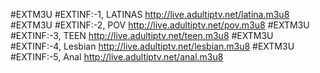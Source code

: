 #EXTM3U
#EXTINF:-1, LATINAS
http://live.adultiptv.net/latina.m3u8
#EXTM3U
#EXTINF:-2, POV
http://live.adultiptv.net/pov.m3u8
#EXTM3U
#EXTINF:-3, TEEN
http://live.adultiptv.net/teen.m3u8
#EXTM3U
#EXTINF:-4, Lesbian
http://live.adultiptv.net/lesbian.m3u8
#EXTM3U
#EXTINF:-5, Anal
http://live.adultiptv.net/anal.m3u8
